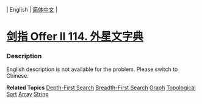 | English | [简体中文](README.md) |

# [剑指 Offer II 114. 外星文字典](https://leetcode-cn.com/problems/Jf1JuT)
 ### Description
<p>English description is not available for the problem. Please switch to Chinese.</p>

**Related Topics**  [Depth-First Search](https://leetcode-cn.com/tag/depth-first-search) [Breadth-First Search](https://leetcode-cn.com/tag/breadth-first-search) [Graph](https://leetcode-cn.com/tag/graph) [Topological Sort](https://leetcode-cn.com/tag/topological-sort) [Array](https://leetcode-cn.com/tag/array) [String](https://leetcode-cn.com/tag/string) 